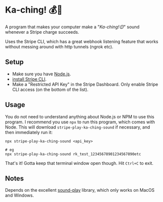 Ka-ching! 💰🎉
=============

A program that makes your computer make a "_Ka-ching!😊_" sound whenever a Stripe charge succeeds.

Uses the Stripe CLI, which has a great webhook listening feature that works without messing around with http tunnels (ngrok etc). 

Setup
-----
- Make sure you have [Node.js][2].
- [install Stripe CLI][1].
- Make a "Restricted API Key" in the Stripe Dashboard. Only enable Stripe CLI access (on the bottom of the list).

Usage
-----
You do not need to understand anything about Node.js or NPM to use this program. I recommend you use `npx` to run this program, which comes with Node. This will download `stripe-play-ka-ching-sound` if necessary, and then immediately run it:

```
npx stripe-play-ka-ching-sound <api_key>

# eg
npx stripe-play-ka-ching-sound rk_test_12345678901234567890etc
```

That's it! Gotta keep that terminal window open though. Hit `Ctrl+C` to exit.

Notes
-----
Depends on the excellent [sound-play][3] library, which only works on MacOS and Windows.

[1]: https://stripe.com/docs/stripe-cli#install
[2]: https://nodejs.org
[3]: https://www.npmjs.com/package/sound-play